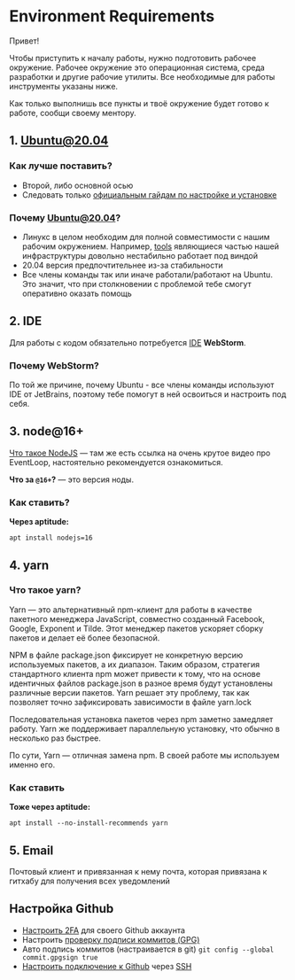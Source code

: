 # Environment Requirements

Привет!

Чтобы приступить к началу работы, нужно подготовить рабочее окружение. Рабочее окружение это операционная система, среда разработки и другие рабочие утилиты. Все необходимые для работы инструменты указаны ниже.

Как только выполнишь все пункты и твоё окружение будет готово к работе, сообщи своему ментору.

## 1. Ubuntu@20.04

### Как лучше поставить?

- Второй, либо основной осью
- Следовать только [официальным гайдам по настройке и установке](https://ubuntu.com/tutorials/install-ubuntu-desktop#1-overview)

### Почему Ubuntu@20.04?

- Линукс в целом необходим для полной совместимости с нашим рабочим окружением. Например, [tools](https://github.com/atls/tools) являющиеся частью нашей инфраструктуры довольно нестабильно работает под виндой
- 20.04 версия предпочтительнее из-за стабильности
- Все члены команды так или иначе работали/работают на Ubuntu. Это значит, что при столкновении с проблемой тебе смогут оперативно оказать помощь

## 2. IDE

Для работы с кодом обязательно потребуется [IDE](https://ru.wikipedia.org/wiki/%D0%98%D0%BD%D1%82%D0%B5%D0%B3%D1%80%D0%B8%D1%80%D0%BE%D0%B2%D0%B0%D0%BD%D0%BD%D0%B0%D1%8F_%D1%81%D1%80%D0%B5%D0%B4%D0%B0_%D1%80%D0%B0%D0%B7%D1%80%D0%B0%D0%B1%D0%BE%D1%82%D0%BA%D0%B8) **WebStorm**.

### Почему WebStorm?

По той же причине, почему Ubuntu - все члены команды используют IDE от JetBrains, поэтому тебе помогут в ней освоиться и настроить под себя.

## 3. node@16+

[Что такое NodeJS](https://habr.com/ru/post/420123/) — там же есть ссылка на очень крутое видео про EventLoop, настоятельно рекомендуется ознакомиться.

**Что за `@16+`?** — это версия ноды.

### Как ставить?

**Через aptitude:**

`apt install nodejs=16`

## 4. yarn

### Что такое yarn?

Yarn — это альтернативный npm-клиент для работы в качестве пакетного менеджера JavaScript, совместно созданный Facebook, Google, Exponent и Tilde. Этот менеджер пакетов ускоряет сборку пакетов и делает её более безопасной.

NPM в файле package.json фиксирует не конкретную версию используемых пакетов, а их диапазон. Таким образом, стратегия стандартного клиента npm может привести к тому, что на основе идентичных файлов package.json в разное время будут установлены различные версии пакетов. Yarn решает эту проблему, так как позволяет точно зафиксировать зависимости в файле yarn.lock

Последовательная установка пакетов через npm заметно замедляет работу. Yarn же поддерживает параллельную установку, что обычно в несколько раз быстрее.

По сути, Yarn — отличная замена npm. В своей работе мы используем именно его.

### Как ставить

**Тоже через aptitude:**

`apt install --no-install-recommends yarn`

## 5. Email

Почтовый клиент и привязанная к нему почта, которая привязана к гитхабу для получения всех уведомлений

## Настройка Github

- [Настроить 2FA](https://docs.github.com/en/authentication/securing-your-account-with-two-factor-authentication-2fa) для своего Github аккаунта
- Настроить [проверку подписи коммитов (GPG)](https://docs.github.com/en/authentication/managing-commit-signature-verification)
- Авто подпись коммитов (настраивается в git) `git config --global commit.gpgsign true`
- [Настроить подключение к Github](https://docs.github.com/en/authentication/connecting-to-github-with-ssh) через [SSH](https://ru.wikipedia.org/wiki/SSH)
